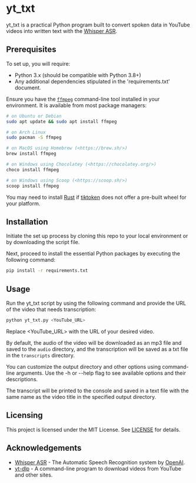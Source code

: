 # yt_txt

yt_txt is a practical Python program built to convert spoken data in YouTube videos into written text with the [Whisper ASR](https://openai.com/research/whisper).

## Prerequisites

To set up, you will require:

- Python 3.x (should be compatible with Python 3.8+)
- Any additional dependencies stipulated in the 'requirements.txt' document.

Ensure you have the [`ffmpeg`](https://ffmpeg.org/) command-line tool installed in your environment. It is available from most package managers:

```bash
# on Ubuntu or Debian
sudo apt update && sudo apt install ffmpeg

# on Arch Linux
sudo pacman -S ffmpeg

# on MacOS using Homebrew (<https://brew.sh/>)
brew install ffmpeg

# on Windows using Chocolatey (<https://chocolatey.org/>)
choco install ffmpeg

# on Windows using Scoop (<https://scoop.sh/>)
scoop install ffmpeg
```

You may need to install [Rust](http://rust-lang.org/) if [tiktoken](https://github.com/openai/tiktoken) does not offer a pre-built wheel for your platform.

## Installation

Initiate the set up process by cloning this repo to your local environment or by downloading the script file.

Next, proceed to install the essential Python packages by executing the following command:

```bash
pip install -r requirements.txt
```

## Usage

Run the yt_txt script by using the following command and provide the URL of the video that needs transcription:

```bash
python yt_txt.py <YouTube_URL>
```

Replace <YouTube_URL> with the URL of your desired video.

By default, the audio of the video will be downloaded as an mp3 file and saved to the `audio` directory, and the transcription will be saved as a txt file in the `transcripts` directory.

You can customize the output directory and other options using command-line arguments. Use the -h or --help flag to see available options and their descriptions.

The transcript will be printed to the console and saved in a text file with the same name as the video title in the specified output directory.

## Licensing

This project is licensed under the MIT License. See [LICENSE](LICENSE) for details.

## Acknowledgements

- [Whisper ASR](https://github.com/openai/whisper) - The Automatic Speech Recognition system by [OpenAI](https://openai.com/).
- [yt-dlp](https://github.com/yt-dlp/yt-dlp) - A command-line program to download videos from YouTube and other sites.

